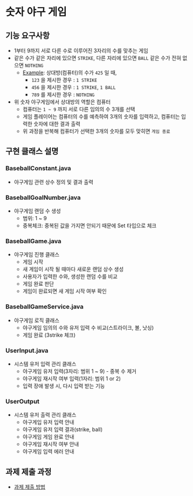# 숫자 야구 게임

## 기능 요구사항
* 1부터 9까지 서로 다른 수로 이루어진 3자리의 수를 맞추는 게임
* 같은 수가 같은 자리에 있으면 `STRIKE`, 다른 자리에 있으면 `BALL` 같은 수가 전혀 없으면 `NOTHING`
    + [Example](): 상대방(컴퓨터)의 수가 `425` 일 때, 
        - `123` 을 제시한 경우 : `1 STRIKE`
        - `456` 을 제시한 경우 : `1 STRIKE`, `1 BALL`
        - `789` 를 제시한 경우 : `NOTHING`
* 위 숫자 야구게임에서 상대방의 역할은 컴퓨터
    + 컴퓨터는 `1 ~ 9` 까지 서로 다른 임의의 수 3개를 선택
    + 게임 플레이어는 컴퓨터의 수를 예측하여 3개의 숫자를 입력하고, 컴퓨터는 입력한 숫자에 대한 결과 출력
    + 위 과정을 반복해 컴퓨터가 선택한 3개의 숫자를 모두 맞히면 `게임 종료`
    

## 구현 클래스 설명

### BaseballConstant.java

* 야구게임 관련 상수 정의 및 결과 출력

### BaseballGoalNumber.java

* 야구게임 랜덤 수 생성
    * 범위: 1 ~ 9
    * 중복체크: 중복된 값을 가지면 안되기 때문에 Set 타입으로 체크

### BaseballGame.java

* 야구게임 진행 클래스
    * 게임 시작
    * 새 게임이 시작 될 때마다 새로운 랜덤 상수 생성
    * 사용자가 입력한 수와, 생성한 랜덤 수를 비교
    * 게임 완료 판단
    * 게임이 완료되면 새 게임 시작 여부 확인

### BaseballGameService.java

* 야구게임 로직 클래스
    * 야구게임 임의의 수와 유저 입력 수 비교(스트라이크, 볼, 낫싱)
    * 게임 완료 (3strike 체크) 
    
### UserInput.java

* 시스템 유저 입력 관리 클래스
    * 야구게임 유저 입력(3자리: 범위 1 ~ 9) - 중복 수 제거
    * 야구게임 재시작 여부 입력(1자리: 범위 1 or 2) 
    * 입력 장애 발생 시, 다시 입력 받는 기능

### UserOutput

* 시스템 유저 출력 관리 클래스
    * 야구게입 유저 입력 안내
    * 야구게임 유저 입력 결과(strike, ball)
    * 야구게임 게임 완료 안내
    * 야구게임 재시작 여부 안내
    * 야구게임 입력 에러 안내

## 과제 제출 과정
* [과제 제출 방법](https://github.com/next-step/nextstep-docs/tree/master/precourse)

